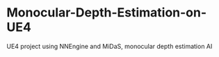 # Monocular-Depth-Estimation-on-UE4
UE4 project using NNEngine and MiDaS, monocular depth estimation AI
